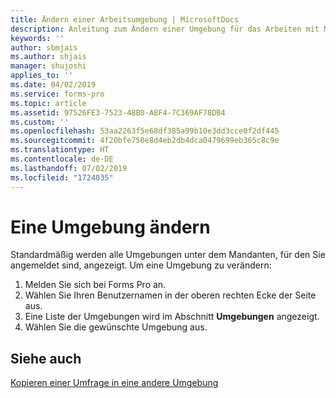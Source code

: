 ```yaml
---
title: Ändern einer Arbeitsumgebung | MicrosoftDocs
description: Anleitung zum Ändern einer Umgebung für das Arbeiten mit Microsoft Forms Pro.
keywords: ''
author: sbmjais
ms.author: shjais
manager: shujoshi
applies_to: ''
ms.date: 04/02/2019
ms.service: forms-pro
ms.topic: article
ms.assetid: 97526FE3-7523-48B0-A8F4-7C369AF78DB4
ms.custom: ''
ms.openlocfilehash: 53aa2263f5e68df385a99b10e3dd3cce0f2df445
ms.sourcegitcommit: 4f20bfe750e8d4eb2db4dca0479699eb365c8c9e
ms.translationtype: HT
ms.contentlocale: de-DE
ms.lasthandoff: 07/02/2019
ms.locfileid: "1724035"
---
```

# <a name="change-an-environment"></a>Eine Umgebung ändern



Standardmäßig werden alle Umgebungen unter dem Mandanten, für den Sie angemeldet sind, angezeigt. Um eine Umgebung zu verändern:

1. Melden Sie sich bei Forms Pro an. 
2. Wählen Sie Ihren Benutzernamen in der oberen rechten Ecke der Seite aus.
3. Eine Liste der Umgebungen wird im Abschnitt **Umgebungen** angezeigt.
4. Wählen Sie die gewünschte Umgebung aus.

## <a name="see-also"></a>Siehe auch

[Kopieren einer Umfrage in eine andere Umgebung](copy-survey-environment.md)